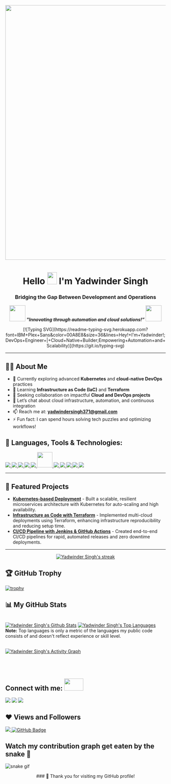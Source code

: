 <!-- Custom Banner Image -->
<a href="#"><img width="800" height="auto" src="https://github.com/YourUsername/Personal/blob/main/YourBannerImage.gif" height="175px"/></a>

<h1 align="center">Hello <img src="https://raw.githubusercontent.com/MartinHeinz/MartinHeinz/master/wave.gif" width="30px" height="38"> I'm Yadwinder Singh</h1>
<h3 align="center">Bridging the Gap Between Development and Operations</h3>

<p align="center">
<img src="https://media.giphy.com/media/qjqUcgIyRjsl2/giphy.gif" width="50" /> <b><i>"Innovating through automation and cloud solutions!”</i></b> <img src="https://media.giphy.com/media/qjqUcgIyRjsl2/giphy.gif" width="50" />
</p>

<div align="center">
[![Typing SVG](https://readme-typing-svg.herokuapp.com?font=IBM+Plex+Sans&color=00A8E8&size=36&lines=Hey!+I'm+Yadwinder!;DevOps+Engineer+|+Cloud+Native+Builder;Empowering+Automation+and+Scalability)](https://git.io/typing-svg)
</div>

---

## 🙋‍♂️ About Me

- 🔭 Currently exploring advanced **Kubernetes** and **cloud-native DevOps** practices
- 🌱 Learning **Infrastructure as Code (IaC)** and **Terraform**
- 👯 Seeking collaboration on impactful **Cloud and DevOps projects**
- 💬 Let’s chat about cloud infrastructure, automation, and continuous integration
- 📫 Reach me at: **yadwindersingh371@gmail.com**
- ⚡ Fun fact: I can spend hours solving tech puzzles and optimizing workflows!

## 🚀 Languages, Tools & Technologies:
<p align="left"> 
    <a href="https://aws.amazon.com" target="_blank"> <img src="https://img.icons8.com/color/48/000000/amazon-web-services.png"/> </a>
    <a href="https://cloud.google.com/" target="_blank"> <img src="https://img.icons8.com/color/48/000000/google-cloud.png"/> </a>
    <a href="https://www.docker.com/" target="_blank"> <img src="https://img.icons8.com/color/48/000000/docker.png"/> </a>
    <a href="https://kubernetes.io/" target="_blank"> <img src="https://img.icons8.com/color/48/000000/kubernetes.png"/> </a>
    <a href="https://www.terraform.io/" target="_blank"> <img src="https://img.icons8.com/color/48/000000/terraform.png"/> </a>
    <a href="https://www.jenkins.io" target="_blank"> <img src="https://www.vectorlogo.zone/logos/jenkins/jenkins-icon.svg" width="48" height="48"/> </a> 
    <a href="https://grafana.com" target="_blank"> <img src="https://img.icons8.com/color/48/000000/grafana.png"/> </a>
    <a href="https://prometheus.io/" target="_blank"> <img src="https://img.icons8.com/color/48/000000/prometheus.png"/> </a>
    <a href="https://git-scm.com/" target="_blank"> <img src="https://img.icons8.com/color/48/000000/git.png"/> </a>
    <a href="https://www.python.org" target="_blank"> <img src="https://img.icons8.com/color/48/000000/python.png"/> </a>
    <a href="https://www.gnu.org/software/bash/" target="_blank"> <img src="https://img.icons8.com/color/48/000000/console.png"/> </a>
</p>

---

## 🌟 Featured Projects
- **[Kubernetes-based Deployment](https://github.com/YourUsername/Project1)** - Built a scalable, resilient microservices architecture with Kubernetes for auto-scaling and high availability.
- **[Infrastructure as Code with Terraform](https://github.com/YourUsername/Project2)** - Implemented multi-cloud deployments using Terraform, enhancing infrastructure reproducibility and reducing setup time.
- **[CI/CD Pipeline with Jenkins & GitHub Actions](https://github.com/YourUsername/Project3)** - Created end-to-end CI/CD pipelines for rapid, automated releases and zero downtime deployments.

---

<p align="center">
    <a href="https://github.com/YourUsername/github-readme-streak-stats">
        <img title="🔥 Get streak stats for your profile at git.io/streak-stats" alt="Yadwinder Singh's streak" src="https://github-readme-streak-stats.herokuapp.com/?user=YourUsername&theme=black-ice&hide_border=true&stroke=0000&background=060A0CD0"/>
    </a>
</p>

## 🏆 GitHub Trophy
[![trophy](https://github-profile-trophy.vercel.app/?username=YourUsername&column=8)](https://github-profile-trophy.vercel.app/?username=YourUsername&column=8)

## 📊 My GitHub Stats
  <br/>
    <a href="https://github.com/YourUsername/github-readme-stats"><img alt="Yadwinder Singh's Github Stats" src="https://github-readme-stats.vercel.app/api?username=YourUsername&show_icons=true&count_private=true&theme=react&hide_border=true&bg_color=0D1117" /></a>
  <a href="https://github.com/YourUsername/github-readme-stats"><img alt="Yadwinder Singh's Top Languages" src="https://github-readme-stats.vercel.app/api/top-langs/?username=YourUsername&langs_count=8&count_private=true&layout=compact&theme=react&hide_border=true&bg_color=0D1117" /></a>
  <br/>
  <b>Note:</b> Top languages is only a metric of the languages my public code consists of and doesn't reflect experience or skill level.

<br/>
<br/>

<a href="https://github.com/YourUsername/github-readme-activity-graph"><img alt="Yadwinder Singh's Activity Graph" src="https://activity-graph.herokuapp.com/graph?username=YourUsername&bg_color=0D1117&color=5BCDEC&line=5BCDEC&point=FFFFFF&hide_border=true" /></a>

<br/>
<br/>

## Connect with me: <img src='https://raw.githubusercontent.com/ShahriarShafin/ShahriarShafin/main/Assets/handshake.gif' width="60px" height="38">
<p align="left">
<a href="https://www.linkedin.com/in/YourLinkedIn/"><img src="https://img.icons8.com/fluent/48/000000/linkedin.png"/></a>
<a href="https://twitter.com/YourTwitter"><img src="https://img.icons8.com/fluent/48/000000/twitter.png"/></a>
<a href="https://instagram.com/YourInstagram"><img src="https://img.icons8.com/fluent/48/000000/instagram-new.png"/></a>
</p>

## ❤ Views and Followers
<a href="https://github.com/Meghna-DAS/github-profile-views-counter">
    <img src="https://komarev.com/ghpvc/?username=YourUsername">
</a>
<a href="https://github.com/YourUsername?tab=followers"><img src="https://img.shields.io/github/followers/YourUsername?label=Followers&style=social" alt="GitHub Badge"></a>

## Watch my contribution graph get eaten by the snake 🐍
![snake gif](https://github.com/YourUsername/YourUsername/blob/output/github-contribution-grid-snake.gif)

<div align="center">
### 🚀 Thank you for visiting my GitHub profile!
</div>
